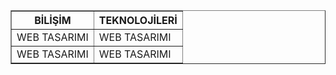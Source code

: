 <table border=”2″>
<tr>
<th>BİLİŞİM</th>
<th>TEKNOLOJİLERİ</th>
</tr>
<tbody>
<tr>
<td>WEB TASARIMI</td>
<td>WEB TASARIMI</td>
</tr>
<tr>
<td>WEB TASARIMI</td>
<td>WEB TASARIMI</td>
</tr>
</tbody>
</table>
